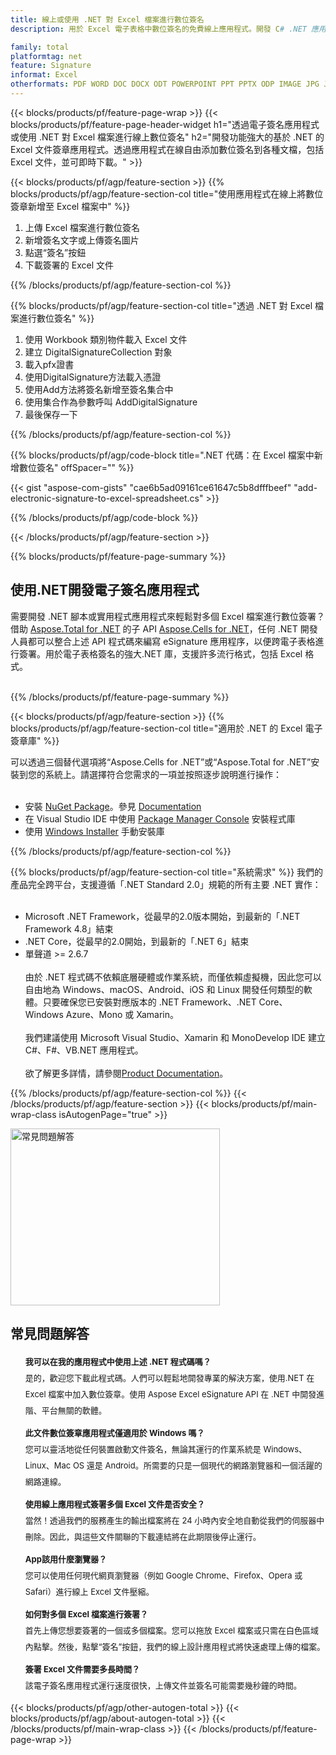 ```yaml
---
title: 線上或使用 .NET 對 Excel 檔案進行數位簽名
description: 用於 Excel 電子表格中數位簽名的免費線上應用程式。開發 C# .NET 應用程式以電子方式簽署 Excel 電子表格。

family: total
platformtag: net
feature: Signature
informat: Excel
otherformats: PDF WORD DOC DOCX ODT POWERPOINT PPT PPTX ODP IMAGE JPG JPEG BMP TIFF GIF PNG PSD Excel XLS XLSX ODS
---
```

{{< blocks/products/pf/feature-page-wrap >}}
{{< blocks/products/pf/feature-page-header-widget h1="透過電子簽名應用程式或使用 .NET 對 Excel 檔案進行線上數位簽名" h2="開發功能強大的基於 .NET 的 Excel 文件簽章應用程式。透過應用程式在線自由添加數位簽名到各種文檔，包括 Excel 文件，並可即時下載。" >}}


{{< blocks/products/pf/agp/feature-section >}}
{{% blocks/products/pf/agp/feature-section-col title="使用應用程式在線上將數位簽章新增至 Excel 檔案中" %}}

1. 上傳 Excel 檔案進行數位簽名
1. 新增簽名文字或上傳簽名圖片
1. 點選“簽名”按鈕
1. 下載簽署的 Excel 文件

{{% /blocks/products/pf/agp/feature-section-col %}}

{{% blocks/products/pf/agp/feature-section-col title="透過 .NET 對 Excel 檔案進行數位簽名" %}}

1. 使用 Workbook 類別物件載入 Excel 文件
1. 建立 DigitalSignatureCollection 對象
1. 載入pfx證書
1. 使用DigitalSignature方法載入憑證
1. 使用Add方法將簽名新增至簽名集合中
1. 使用集合作為參數呼叫 AddDigitalSignature
1. 最後保存一下

{{% /blocks/products/pf/agp/feature-section-col %}}

{{% blocks/products/pf/agp/code-block title=".NET 代碼：在 Excel 檔案中新增數位簽名" offSpacer="" %}}

{{< gist "aspose-com-gists" "cae6b5ad09161ce61647c5b8dfffbeef" "add-electronic-signature-to-excel-spreadsheet.cs" >}}

{{% /blocks/products/pf/agp/code-block %}}

{{< /blocks/products/pf/agp/feature-section >}}

{{% blocks/products/pf/feature-page-summary %}}


<h2>使用.NET開發電子簽名應用程式</h2>

需要開發 .NET 腳本或實用程式應用程式來輕鬆對多個 Excel 檔案進行數位簽署？ 借助 [Aspose.Total for .NET](https://products.aspose.com/total/zh-hant/net/) 的子 API [Aspose.Cells for .NET](https://products.aspose.com/cells/zh-hant/net/)，任何 .NET 開發人員都可以整合上述 API 程式碼來編寫 eSignature 應用程序，以便跨電子表格進行簽署。用於電子表格簽名的強大.NET 庫，支援許多流行格式，包括 Excel 格式。<br /><br />

{{% /blocks/products/pf/feature-page-summary %}}

{{< blocks/products/pf/agp/feature-section >}}
{{% blocks/products/pf/agp/feature-section-col title="適用於 .NET 的 Excel 電子簽章庫" %}}

可以透過三個替代選項將“Aspose.Cells for .NET”或“Aspose.Total for .NET”安裝到您的系統上。請選擇符合您需求的一項並按照逐步說明進行操作：<br /><br />

- 安裝 [NuGet Package](https://www.nuget.org/packages/Aspose.Cells/)。參見 [Documentation](https://docs.aspose.com/cells/net/installation/)
- 在 Visual Studio IDE 中使用 [Package Manager Console](https://docs.aspose.com/cells/net/installation/#install-asposecells-using-package-manager-gui) 安裝程式庫
- 使用 [Windows Installer](https://docs.aspose.com/cells/net/installing-aspose-cells-on-windows/) 手動安裝庫

{{% /blocks/products/pf/agp/feature-section-col %}}

{{% blocks/products/pf/agp/feature-section-col title="系統需求" %}}
我們的產品完全跨平台，支援遵循「.NET Standard 2.0」規範的所有主要 .NET 實作：<br /><br />

- Microsoft .NET Framework，從最早的2.0版本開始，到最新的「.NET Framework 4.8」結束
- .NET Core，從最早的2.0開始，到最新的「.NET 6」結束
- 單聲道 >= 2.6.7
<br /><br />
由於 .NET 程式碼不依賴底層硬體或作業系統，而僅依賴虛擬機，因此您可以自由地為 Windows、macOS、Android、iOS 和 Linux 開發任何類型的軟體。只要確保您已安裝對應版本的 .NET Framework、.NET Core、Windows Azure、Mono 或 Xamarin。<br /><br />
我們建議使用 Microsoft Visual Studio、Xamarin 和 MonoDevelop IDE 建立 C#、F#、VB.NET 應用程式。
<br /><br />
欲了解更多詳情，請參閱[Product Documentation](https://docs.aspose.com/cells/net/system-requirements/)。

{{% /blocks/products/pf/agp/feature-section-col %}}
{{< /blocks/products/pf/agp/feature-section >}}
{{< blocks/products/pf/main-wrap-class isAutogenPage="true" >}}

<style>.howtolist li{margin-right: 0!important;line-height: 26px;position: relative;margin-bottom: 10px;font-size: 13px;list-style-type: none;}</style>
<div class="col-md-12 tl bg-gray-dark howtolist section">
  <a class="anchor" name="faqpage"></a>
  <div class="container tl dflex" itemscope="" itemtype="https://schema.org/FAQPage">
      <div class="col-md-4 howtosectiongfx">
          <img class="social-panel-hide-on-mobile" src="https://www.groupdocs.cloud/templates/brand/images/groupdocs/conversion/groupdocs_conversion-brand.png" alt="常見問題解答" width="335" height="283">
      </div>
      <div class="howtosection col-md-8">
          <div>
              <h2>常見問題解答</h2>
               <ul>
                  <li itemscope="" itemprop="mainEntity" itemtype="https://schema.org/Question">
                      <div>
                          <span itemprop="name"><b>我可以在我的應用程式中使用上述 .NET 程式碼嗎？</b></span>
                      </div>
                      <div itemscope="" itemprop="acceptedAnswer" itemtype="https://schema.org/Answer">
                          <span itemprop="text">是的，歡迎您下載此程式碼。人們可以輕鬆地開發專業的解決方案，使用.NET 在 Excel 檔案中加入數位簽章。使用 Aspose Excel eSignature API 在 .NET 中開發進階、平台無關的軟體。</span>
                      </div>
                  </li>
                  <li itemscope="" itemprop="mainEntity" itemtype="https://schema.org/Question">
                      <div>
                          <span itemprop="name"><b>此文件數位簽章應用程式僅適用於 Windows 嗎？</b></span>
                      </div>
                      <div itemscope="" itemprop="acceptedAnswer" itemtype="https://schema.org/Answer">
                          <span itemprop="text">您可以靈活地從任何裝置啟動文件簽名，無論其運行的作業系統是 Windows、Linux、Mac OS 還是 Android。所需要的只是一個現代的網路瀏覽器和一個活躍的網路連線。</span>
                      </div>
                  </li>
                  <li itemscope="" itemprop="mainEntity" itemtype="https://schema.org/Question">
                      <div>
                          <span itemprop="name"><b>使用線上應用程式簽署多個 Excel 文件是否安全？</b></span>
                      </div>
                      <div itemscope="" itemprop="acceptedAnswer" itemtype="https://schema.org/Answer">
                          <span itemprop="text">當然！透過我們的服務產生的輸出檔案將在 24 小時內安全地自動從我們的伺服器中刪除。因此，與這些文件關聯的下載連結將在此期限後停止運行。</span>
                      </div>
                  </li>                 
                  <li itemscope="" itemprop="mainEntity" itemtype="https://schema.org/Question">
                      <div>
                          <span itemprop="name"><b>App該用什麼瀏覽器？</b></span>
                      </div>
                      <div itemscope="" itemprop="acceptedAnswer" itemtype="https://schema.org/Answer">
                          <span itemprop="text">您可以使用任何現代網頁瀏覽器（例如 Google Chrome、Firefox、Opera 或 Safari）進行線上 Excel 文件壓縮。</span>
                      </div>
                  </li>
 		  <li itemscope="" itemprop="mainEntity" itemtype="https://schema.org/Question">
                      <div>
                          <span itemprop="name"><b>如何對多個 Excel 檔案進行簽署？</b></span>
                      </div>
                      <div itemscope="" itemprop="acceptedAnswer" itemtype="https://schema.org/Answer">
                          <span itemprop="text">首先上傳您想要簽署的一個或多個檔案。您可以拖放 Excel 檔案或只需在白色區域內點擊。然後，點擊“簽名”按鈕，我們的線上設計應用程式將快速處理上傳的檔案。</span>
                      </div>
                  </li>
 		  <li itemscope="" itemprop="mainEntity" itemtype="https://schema.org/Question">
                      <div>
                          <span itemprop="name"><b>簽署 Excel 文件需要多長時間？</b></span>
                      </div>
                      <div itemscope="" itemprop="acceptedAnswer" itemtype="https://schema.org/Answer">
                          <span itemprop="text">該電子簽名應用程式運行速度很快，上傳文件並簽名可能需要幾秒鐘的時間。</span>
                      </div>
                  </li>
              </ul>
          </div>
      </div>
  </div>

{{< blocks/products/pf/agp/other-autogen-total >}}
{{< blocks/products/pf/agp/about-autogen-total >}}
{{< /blocks/products/pf/main-wrap-class >}}
{{< /blocks/products/pf/feature-page-wrap >}}